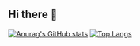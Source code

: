 ## Hi there 👋

<!--
**linjonh/linjonh** is a ✨ _special_ ✨ repository because its `README.md` (this file) appears on your GitHub profile.

Here are some ideas to get you started:

- 🔭 I’m currently working on ...
- 🌱 I’m currently learning ...
- 👯 I’m looking to collaborate on ...
- 🤔 I’m looking for help with ...
- 💬 Ask me about ...
- 📫 How to reach me: ...
- 😄 Pronouns: ...
- ⚡ Fun fact: ...
-->
[![Anurag's GitHub stats](https://github-readme-stats.vercel.app/api?username=anuraghazra&show_icons=true&theme=radical)](https://linjonh.github.io/TechBlog/)
[![Top Langs](https://github-readme-stats.vercel.app/api/top-langs/?username=linjonh&theme=radica&layout=compact&hide=html,JavaScript)](https://linjonh.github.io/TechBlog/)
